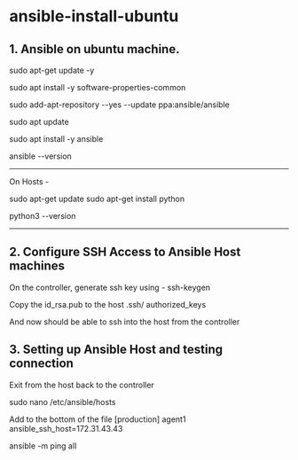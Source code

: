 # ansible-install-ubuntu

## 1. Ansible on ubuntu machine. 

sudo apt-get update -y

sudo apt install -y software-properties-common

sudo add-apt-repository --yes --update ppa:ansible/ansible

sudo apt update

sudo apt install -y ansible

ansible --version

- - - 
On Hosts - 

sudo apt-get update
sudo apt-get install python

python3 --version

- - -

## 2. Configure SSH Access to Ansible Host machines

On the controller, generate ssh key using    -         ssh-keygen

Copy the  id_rsa.pub to the host .ssh/  authorized_keys

And now should be able to ssh into the host from the controller 

## 3. Setting up Ansible Host and testing connection 

Exit from the host back to the controller 

sudo nano /etc/ansible/hosts 

Add to the bottom of the file 
[production]
agent1 ansible_ssh_host=172.31.43.43

ansible -m ping all

